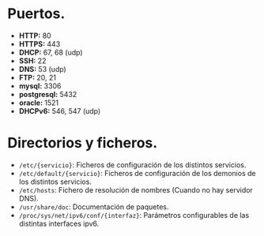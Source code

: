 # Puertos.

- **HTTP:** 80
- **HTTPS:** 443
- **DHCP:** 67, 68 (udp) 
- **SSH:** 22
- **DNS:** 53 (udp)
- **FTP:** 20, 21
- **mysql:** 3306
- **postgresql:** 5432
- **oracle:** 1521
- **DHCPv6:** 546, 547 (udp)


# Directorios y ficheros.

- ``/etc/{servicio}``: Ficheros de configuración de los distintos servicios. 
- ``/etc/default/{servicio}``: Ficheros de configuración de los demonios de los distintos servicios.
- ``/etc/hosts``: Fichero de resolución de nombres (Cuando no hay servidor DNS).
- ``/usr/share/doc``: Documentación de paquetes.
- `/proc/sys/net/ipv6/conf/{interfaz}`: Parámetros configurables de las distintas interfaces ipv6.